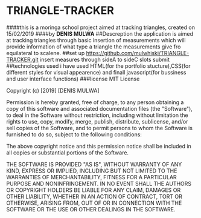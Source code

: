 # TRIANGLE-TRACKER
####this is a moringa school project aimed at tracking triangles, created on 15/02/2019
####by **DENIS MULWA**
##Descreption
the application is aimed at tracking triangles through basic insertion of measurements which will provide information of what type a triangle the measurements give fro equilateral to scalene.
##set up
https://github.com/mulwhiski/TRIANGLE-TRACKER.git
insert measures through sideA to sideC slots
submit
##technologies used
i have used HTML(for the portfolio stucture),CSS(for different styles for visual appearence) and finall javascript(for bussiness and user interface functions)
###license
MIT License

Copyright (c) [2019] [DENIS MULWA]

Permission is hereby granted, free of charge, to any person obtaining a copy
of this software and associated documentation files (the "Software"), to deal
in the Software without restriction, including without limitation the rights
to use, copy, modify, merge, publish, distribute, sublicense, and/or sell
copies of the Software, and to permit persons to whom the Software is
furnished to do so, subject to the following conditions:

The above copyright notice and this permission notice shall be included in all
copies or substantial portions of the Software.

THE SOFTWARE IS PROVIDED "AS IS", WITHOUT WARRANTY OF ANY KIND, EXPRESS OR
IMPLIED, INCLUDING BUT NOT LIMITED TO THE WARRANTIES OF MERCHANTABILITY,
FITNESS FOR A PARTICULAR PURPOSE AND NONINFRINGEMENT. IN NO EVENT SHALL THE
AUTHORS OR COPYRIGHT HOLDERS BE LIABLE FOR ANY CLAIM, DAMAGES OR OTHER
LIABILITY, WHETHER IN AN ACTION OF CONTRACT, TORT OR OTHERWISE, ARISING FROM,
OUT OF OR IN CONNECTION WITH THE SOFTWARE OR THE USE OR OTHER DEALINGS IN THE
SOFTWARE.
